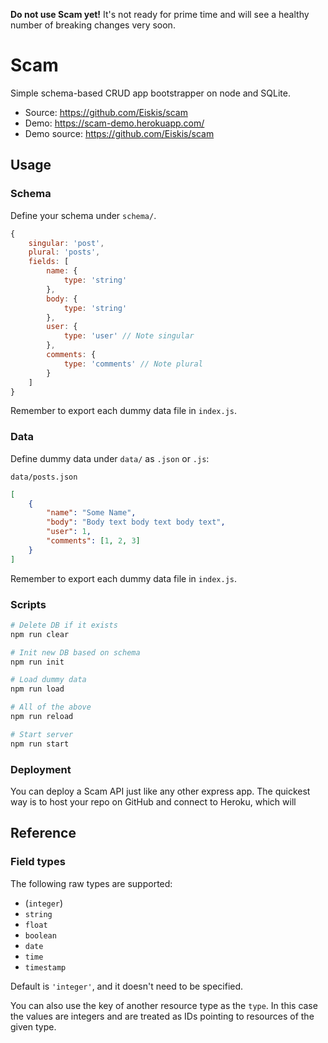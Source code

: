 **Do not use Scam yet!** It's not ready for prime time and will see a healthy number of breaking changes very soon.

# Scam

Simple schema-based CRUD app bootstrapper on node and SQLite.

- Source: https://github.com/Eiskis/scam
- Demo: https://scam-demo.herokuapp.com/
- Demo source: https://github.com/Eiskis/scam

## Usage

### Schema

Define your schema under `schema/`.

```js
{
	singular: 'post',
	plural: 'posts',
	fields: [
		name: {
			type: 'string'
		},
		body: {
			type: 'string'
		},
		user: {
			type: 'user' // Note singular
		},
		comments: {
			type: 'comments' // Note plural
		}
	]
}
```

Remember to export each dummy data file in `index.js`.

### Data

Define dummy data under `data/` as `.json` or `.js`:

`data/posts.json`

```json
[
	{
		"name": "Some Name",
		"body": "Body text body text body text",
		"user": 1,
		"comments": [1, 2, 3]
	}
]
```

Remember to export each dummy data file in `index.js`.

### Scripts

```sh
# Delete DB if it exists
npm run clear

# Init new DB based on schema
npm run init

# Load dummy data
npm run load

# All of the above
npm run reload

# Start server
npm run start
```

### Deployment

You can deploy a Scam API just like any other express app. The quickest way is to host your repo on GitHub and connect to Heroku, which will

## Reference

### Field types

The following raw types are supported:

- (`integer`)
- `string`
- `float`
- `boolean`
- `date`
- `time`
- `timestamp`

Default is `'integer'`, and it doesn't need to be specified.

You can also use the key of another resource type as the `type`. In this case the values are integers and are treated as IDs pointing to resources of the given type.
